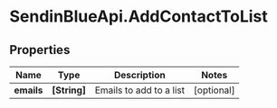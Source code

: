 # SendinBlueApi.AddContactToList

## Properties
Name | Type | Description | Notes
------------ | ------------- | ------------- | -------------
**emails** | **[String]** | Emails to add to a list | [optional] 


